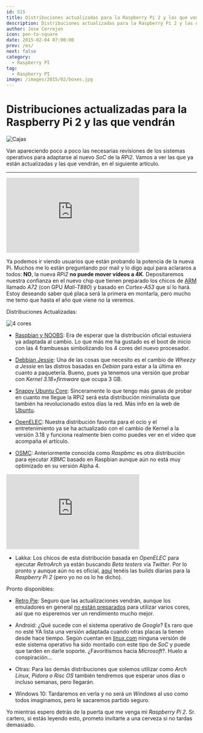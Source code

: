 ```yaml
---
id: 515
title: Distribuciones actualizadas para la Raspberry Pi 2 y las que vendrán
description: Distribuciones actualizadas para la Raspberry Pi 2 y las que vendrán
author: Jose Cerrejon
icon: pen-to-square
date: 2015-02-04 07:00:00
prev: /es/
next: false
category:
  - Raspberry PI
tag:
  - Raspberry PI
image: /images/2015/02/boxes.jpg
---
```


# Distribuciones actualizadas para la Raspberry Pi 2 y las que vendrán

![Cajas](/images/2015/02/boxes.jpg)

Van apareciendo poco a poco las necesarias revisiones de los sistemas operativos para adaptarse al nuevo *SoC* de la *RPi2*. Vamos a ver las que ya están actualizadas y las que vendrán, en el siguiente artículo.

- - -
<iframe width="352" height="198" src="https://www.youtube.com/embed/xq0u_1MO8qE?rel=0" frameborder="0" allowfullscreen></iframe>

Ya podemos ir viendo usuarios que están probando la potencia de la nueva Pi. Muchos me lo están preguntando por mail y lo digo aquí para aclararos a todos: **NO**, la nueva *RPi2* **no puede mover vídeos a 4K**. Depositaremos nuestra confianza en el nuevo chip que tienen preparado los chicos de [ARM](http://www.theverge.com/2015/2/3/7971561/ARM-new-2016-processors-cortex-a72) llamado *A72* (con GPU *Mali-T880*) y basado en *Cortex-A53* que sí lo hará. Estoy deseando saber qué placa será la primera en montarla, pero mucho me temo que hasta el año que viene no la veremos.

Distribuciones Actualizadas:

![4 cores](/images/2015/02/4cores.jpg)

* [Raspbian y NOOBS](http://www.raspberrypi.org/downloads/): Era de esperar que la distribución oficial estuviera ya adaptada al cambio. Lo que más me ha gustado es el boot de inicio con las 4 frambuesas simbolizando los 4 cores del nuevo procesador. 

* [Debbian Jessie](http://sjoerd.luon.net/posts/2015/02/debian-jessie-on-rpi2/): Una de las cosas que necesito es el cambio de *Wheezy a Jessie* en las distros basadas en *Debian* para estar a la última en cuanto a paquetería. Bueno, pues ya tenemos una versión que probar con *Kernel 3.18+firmware* que ocupa 3 GB.

* [Snappy Ubuntu Core](http://www.raspberrypi.org/downloads/): Sinceramente lo que tengo más ganas de probar en cuanto me llegue la RPi2 será esta distribución minimalista que también ha revolucionado estos días la red. Más info en la web de [Ubuntu](http://developer.ubuntu.com/en/snappy/).

* [OpenELEC](http://openelec.tv/news/22-releases/154-openelec-5-0-1-released): Nuestra distribución favorita para el ocio y el entretenimiento ya se ha actualizado con el cambio de Kernel a la versión 3.18 y funciona realmente bien como puedes ver en el vídeo que acompaña el artículo. 

* [OSMC](https://osmc.tv/2015/02/raspberry-pi-2-released-with-osmc-support/): Anteriormente conocida como *Raspbmc* es otra distribución para ejecutar *XBMC* basado en Raspbian aunque aún no está muy optimizado en su versión Alpha 4.

<iframe width="352" height="198" src="https://www.youtube.com/embed/R8FuEXmL34s?rel=0" frameborder="0" allowfullscreen></iframe>

* Lakka: Los chicos de esta distribución basada en *OpenELEC* para ejecutar *RetroArch* ya están buscando *Beta testers* vía *Twitter*. Por lo pronto y aunque aún no es oficial, [aquí](http://sources.lakka.tv/nightly/RPi2.arm/) tenéis las builds diarias para la *Raspberry Pi 2* (pero yo no os lo he dicho).

Pronto disponibles:

* [Retro Pie](http://blog.petrockblock.com/retropie/): Seguro que las actualizaciones vendrán, aunque los emuladores en general [no están preparados](https://github.com/petrockblog/RetroPie-Setup/issues/628) para utilizar varios cores, así que no esperemos ver un rendimiento mucho mejor.

* Android: ¿Qué sucede con el sistema operativo de *Google*? Es raro que no esté YA lista una versión adaptada cuando otras placas la tienen desde hace tiempo. Según cuentan en [linux.com](http://www.linux.com/news/embedded-mobile/mobile-linux/807087-faster-raspberry-pi-2-says-yes-to-ubuntu-and-windows-but-wheres-android) ninguna versión de este sistema operativo ha sido montado con este tipo de *SoC* y puede que tarden en darle soporte. ¿Favoritismos hacia *Microsoft*?. Huelo a conspiración...

* Otras: Para las demás distribuciones que solemos utilizar como *Arch Linux, Pidora o Risc OS* también tendremos que esperar unos días o incluso semanas, pero llegarán.

* Windows 10: Tardaremos en verla y no será un *Windows* al uso como todos imaginamos, pero le sacaremos partido seguro.

Yo mientras espero detrás de la puerta que me venga mi *Raspberry Pi 2*. Sr. cartero, si estás leyendo esto, prometo invitarte a una cerveza si no tardas demasiado.